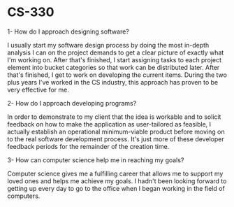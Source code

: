 # CS-330

1- How do I approach designing software?

I usually start my software design process by doing the most in-depth analysis I can on the project demands to get a clear picture of exactly what I'm working on. After that's finished, I start assigning tasks to each project element into bucket categories so that work can be distributed later. After that's finished, I get to work on developing the current items. During the two plus years I've worked in the CS industry, this approach has proven to be very effective for me.

2- How do I approach developing programs?

In order to demonstrate to my client that the idea is workable and to solicit feedback on how to make the application as user-tailored as feasible, I actually establish an operational minimum-viable product before moving on to the real software development process. It's just more of these developer feedback periods for the remainder of the creation time.

3- How can computer science help me in reaching my goals?

Computer science gives me a fulfilling career that allows me to support my loved ones and helps me achieve my goals. I hadn't been looking forward to getting up every day to go to the office when I began working in the field of computers.


